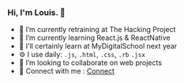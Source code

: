 ### Hi, I'm Louis. 👋



- 🔭 I’m currently retraining at The Hacking Project
- 🌱 I’m currently learning React.js & ReactNative
- 📖 I'll certainly learn at MyDigitalSchool next year
- ⚙️ I use daily: `.js`, `.html`, `.css`, `.rb` `.jsx`
- 👯 I’m looking to collaborate on web projects
- 💬 Connect with me : [Connect](https://linkedin.com/in/louis-krejezy-412447259)
